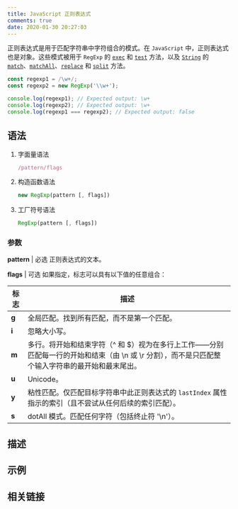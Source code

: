 ```yaml
---
title: JavaScript 正则表达式
comments: true
date: 2020-01-30 20:27:03
---
```


正则表达式是用于匹配字符串中字符组合的模式。在 `JavaScript` 中，正则表达式也是对象。这些模式被用于 `RegExp` 的 [`exec`](/programming/javascript/regexp/exec.html) 和 [`test`](/programming/javascript/regexp/test.html) 方法，以及 [`String`](/programming/javascript/string/) 的 [`match`](/programming/javascript/string/match.html)、[`matchAll`](/programming/javascript/string/matchAll.html)、[`replace`](/programming/javascript/string/replace.html) 和 [`split`](/programming/javascript/string/split.html) 方法。

``` JavaScript JavaScript Demo: RegExp Constructor
const regexp1 = /\w+/;
const regexp2 = new RegExp('\\w+');

console.log(regexp1); // Expected output: \w+
console.log(regexp2); // Expected output: \w+
console.log(regexp1 === regexp2); // Expected output: false
```

## 语法

1. 字面量语法

    ``` JavaScript
    /pattern/flags
    ```

2. 构造函数语法

    ``` JavaScript
    new RegExp(pattern [, flags])
    ```

3. 工厂符号语法

    ``` JavaScript
    RegExp(pattern [, flags])
    ```

### 参数

**pattern** | 必选
正则表达式的文本。

**flags** | 可选
如果指定，标志可以具有以下值的任意组合：

| 标志 | 描述
|-----|-----
|**g**| 全局匹配。找到所有匹配，而不是第一个匹配。
|**i**| 忽略大小写。
|**m**| 多行。将开始和结束字符（^ 和 $）视为在多行上工作——分别匹配每一行的开始和结束（由 \n 或 \r 分割），而不是只匹配整个输入字符串的最开始和最末尾出。
|**u**| Unicode。
|**y**| 粘性匹配。仅匹配目标字符串中此正则表达式的 `lastIndex` 属性指示的索引（且不尝试从任何后续的索引匹配）。
|**s**| dotAll 模式。匹配任何字符（包括终止符 '\n'）。

## 描述

## 示例

## 相关链接
